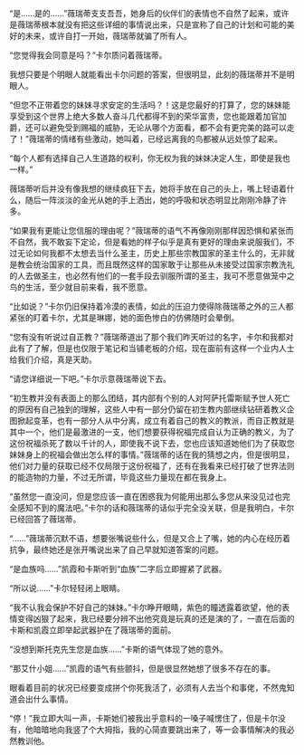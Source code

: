 “是……是的……”薇瑞蒂支支吾吾，她身后的伙伴们的表情也不自然了起来，或许是薇瑞蒂根本就没有把这些详细的事情说出来，只是宣称了自己的计划和可能的美好的未来，或许自打一开始，薇瑞蒂就骗了所有人。

“您觉得我会同意是吗？”卡尔质问着薇瑞蒂。

我想只要是个明眼人就能看出卡尔问题的答案，但很明显，此刻的薇瑞蒂并不是明眼人。

“但您不正带着您的妹妹寻求安定的生活吗？！这是您最好的打算了，您的妹妹能享受到这个世界上绝大多数人奋斗几代都得不到的荣华富贵，您也能跟着加官加爵，还可以避免受到赐福的威胁，无论从哪个方面看，都不会有更完美的路可以走了！”薇瑞蒂的情绪有些激动，她叫着，已经远离我的鸟都被从远处惊了起来。

“每个人都有选择自己人生道路的权利，你无权为我的妹妹决定人生，即使是我也一样。”

薇瑞蒂听后并没有像我想的继续疯狂下去，她将手放在自己的头上，嘴上轻语着什么，随后一阵淡淡的金光从她的手上洒出，她的呼吸和状态明显比刚刚冷静了许多。

“如果我有更能让您信服的理由呢？”薇瑞蒂的语气不再像刚刚那样因恐惧和紧张而不自然，我不敢妄下定论，但是看她的样子似乎是真有更好的理由来说服我们，不过无论如何我都不太想去当什么圣主，历史上那些宗教国家的圣主什么的，无非就是教会统治国家的工具，而且既然这样的国家敢于让那些从未接受过国家宗教洗礼的人去做圣主，也必然有他们的一套手段去驯服所谓的圣主，我可不愿意做笼中之鸟的生活，至少就目前来看，我不愿意。

“比如说？”卡尔仍旧保持着冷漠的表情，如此的压迫力使得除薇瑞蒂之外的三人都紧张的盯着卡尔，尤其是琳娜，她的面色惨白的仿佛随时会晕倒。

“您有没有听说过自正教？”薇瑞蒂道出了那个我们昨天听过的名字，卡尔和我都对此有了了解，但是也仅限于笔记和当铺老板的介绍，现在面前有这样一个业内人士给我们介绍，真是天助。

“请您详细说一下吧。”卡尔示意薇瑞蒂说下去。

“初生教并没有表面上的那么团结，其内部有个别的人对阿萨托雷斯赋予世人死亡的原因有自己独到的理解，这些人中有一部分仍留在初生教内部继续钻研着教义企图掀起变革，也有一部分人从中分离，成立有着自己的教义的教派，而自正教就是其中一个，他们是最激进的一支，他们想要获得祝福完成自认为正确的教义，为了这份祝福杀死了数以千计的人，即使我不说下去，您也应该知道她他们为了获取您妹妹身上的祝福会做出怎么样的事情。”薇瑞蒂的话在我的猜想之内，但是很明显，他们对力量的获取已经不仅局限于这份祝福了，还有在我看来已经打破了世界法则的能造物的力量，不过无所谓，毕竟这些力量现在都在我身上。

“虽然您一直没问，但是您应该一直在困惑我为何能用出那么多您从来没见过也完全感知不到的魔法吧。”卡尔的话和薇瑞蒂的话似乎完全没关联，但是我明白，卡尔已经回答了薇瑞蒂。

“……”薇瑞蒂沉默不语，想要张嘴说些什么，但是又合上了嘴，她的内心在经历着抗争，最终她还是张开嘴说出来了自己早就知道答案的问题。

“是血族吗……”凯霞和卡斯听到“血族”二字后立即握紧了武器。

“所以说……”卡尔轻轻闭上眼睛。

“我不认我会保护不好自己的妹妹。”卡尔睁开眼睛，紫色的瞳透露着欲望，他的表情变得凶狠了起来，我已经要分辨不出他究竟是玩真的还是演的了，一直在后面的卡斯和凯霞立即举起武器护在了薇瑞蒂的面前。

“没想到斯托克先生您是血族……”卡斯的语气体现了她的意外。

“那艾什小姐……”凯霞的语气有些颤抖，但是很显然她想了很多不存在的事。

眼看着目前的状况已经要变成拼个你死我活了，必须有人去当个和事佬，不然鬼知道会出什么事情。

“停！”我立即大叫一声，卡斯她们被我出乎意料的一嗓子喊愣住了，但是卡尔没有，他暗暗地向我竖了个大拇指，我的心简直要跳出来了，等一会事情解决的我必然教训他。

